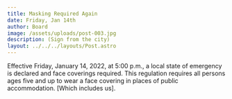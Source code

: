 ```yaml
---
title: Masking Required Again
date: Friday, Jan 14th
author: Board
image: /assets/uploads/post-003.jpg
description: (Sign from the city)
layout: ../../../layouts/Post.astro
---
```


Effective Friday, January 14, 2022, at 5:00 p.m., a local state of emergency is declared and face coverings required. This regulation requires all persons ages five and up to wear a face covering in places of public accommodation. [Which includes us].
